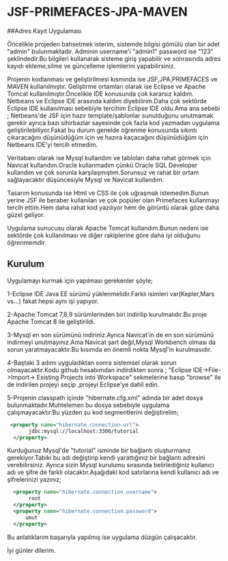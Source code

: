 # JSF-PRIMEFACES-JPA-MAVEN
 ##Adres Kayıt Uygulaması

 Öncelikle projeden bahsetmek isterim, sistemde bilgisi gömülü olan bir adet "admin" bulunmaktadır.
 Adminin username'i "admin1" password ise "123" şeklindedir.Bu bilgileri kullanarak sisteme giriş yapabilir
 ve sonrasında  adres kayıdı  ekleme,silme ve güncelleme işlemlerini yapabilirsiniz.
 
 Projenin  kodlanması ve geliştirilmesi kısmında ise JSF,JPA,PRIMEFACES ve MAVEN kullanılmıştır.
 Geliştirme ortamları olarak ise Eclipse ve Apache Tomcat kullanılmıştır.Öncelikle IDE konusunda çok kararsız kaldım. Netbeans  ve Eclipse IDE arasında kaldım diyebilirim.Daha çok sektörde Eclipse IDE  kullanılması sebebiyle tercihim Eclipse IDE oldu.Ama ana sebebi ; Netbeans'de JSF için hazır template/şablonlar sunulduğunu unutmamak  gerekir ayrıca bazı sihirbazlar sayesinde çok fazla kod yazmadan uygulama geliştirilebiliyor.Fakat bu durum genelde öğrenme konusunda sıkıntı çıkaracağını düşünüdüğüm için ve hazıra kaçacağını düşünüdüğüm için Netbeans IDE'yi  tercih etmedim.
 
 Veritabanı olarak ise Mysql kullandım ve tabloları daha rahat görmek için Navicat kullandım.Oracle kullanmadım çünkü Oracle SQL Developer kullandım ve çok sorunla karşılaşmıştım.Sorunsuz ve rahat bir ortam sağlayacaktır düşüncesiyle Mysql ve Navicat kullandım.
 
 Tasarım konusunda ise Html ve CSS  ile çok uğraşmak istemedim.Bunun yerine JSF ile beraber kullanılan ve çok popüler olan Primefaces kullanmayı tercih ettim.Hem daha rahat kod yazılıyor hem de görüntü olarak göze daha güzel geliyor.
 
Uygulama sunucusu olarak Apache Tomcat kullandım.Bunun nedeni ise sektörde çok kullanılması ve diğer rakiplerine göre daha iyi olduğunu öğrenmemdir.

## Kurulum
Uygulamayı kurmak için yapılması gerekenler şöyle;

1-Eclipse IDE Java EE sürümü yüklenmelidir.Farklı isimleri var(Kepler,Mars vs...) fakat hepsi aynı işi yapıyor.

2-Apache Tomcat 7,8,9 sürümlerinden biri indirilip kurulmalıdır.Bu proje Apache Tomcat 8 ile geliştirildi.

3-Mysql en son sürümünü indiriniz.Ayrıca Navicat'in de en son sürümünü indirmeyi unutmayınız.Ama Navicat şart değil,Mysql Workbench olması da sorun yaratmayacaktır.Bu kısımda en önemli nokta Mysql'in kurulmasıdır.

4-Baştaki 3 adımı uyguladıktan sonra sistemsel olarak sorun olmayacaktır.Kodu github hesabımdan indirdikten sonra ;
"Eclipse IDE->File->Import-> Existing Projects into Workspace" sekmelerine basıp "browse" ile de indirilen projeyi seçip ,projeyi     Eclipse'ye dahil edin.
 
 5-Projenin classpath içinde  "hibernate.cfg.xml" adında  bir adet  dosya bulunmaktadır.Muhtelemen bu dosya sebebiyle uygulama çalışmayacaktır.Bu yüzden şu kod segmentlerini  değiştirelim;
 
 ```xml
  <property name="hibernate.connection.url">
        jdbc:mysql://localhost:3306/tutorial
   </property>
```
Kurduğunuz Mysql'de "tutorial" isminde bir bağlantı oluşturmanız gerekiyor.Tabiki bu adı değiştirip kendi yarattığınız bir bağlantı adresini verebilirsiniz. Ayrıca sizin Mysql kurulumu sırasında belirlediğiniz kullanıcı adı ve şifre de farklı olacaktır.Aşağıdaki kod satırlarına kendi kullanıcı adı ve şifrelerinizi yazınız;

 ```xml
   <property name="hibernate.connection.username">
        root
   </property>
   <property name="hibernate.connection.password">
       umut
   </property>
```
Bu anlatıklarım başarıyla yapılmış ise uygulama düzgün çalışacaktır.

İyi günler dilerim.

 


 
